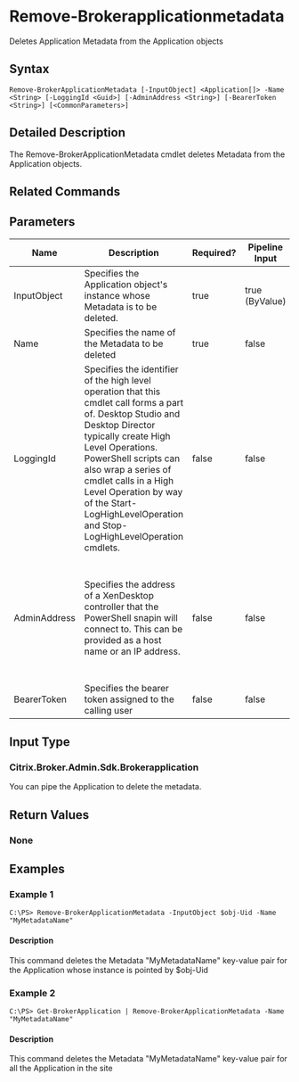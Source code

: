 ﻿
# Remove-Brokerapplicationmetadata
Deletes Application Metadata from the Application objects
## Syntax
```
Remove-BrokerApplicationMetadata [-InputObject] <Application[]> -Name <String> [-LoggingId <Guid>] [-AdminAddress <String>] [-BearerToken <String>] [<CommonParameters>]
```
## Detailed Description
The Remove-BrokerApplicationMetadata cmdlet deletes Metadata from the Application objects.


## Related Commands

## Parameters
| Name   | Description | Required? | Pipeline Input | Default Value |
| --- | --- | --- | --- | --- |
| InputObject | Specifies the Application object's instance whose Metadata is to be deleted. | true | true (ByValue) |  |
| Name | Specifies the name of the Metadata to be deleted | true | false |  |
| LoggingId | Specifies the identifier of the high level operation that this cmdlet call forms a part of. Desktop Studio and Desktop Director typically create High Level Operations. PowerShell scripts can also wrap a series of cmdlet calls in a High Level Operation by way of the Start-LogHighLevelOperation and Stop-LogHighLevelOperation cmdlets. | false | false |  |
| AdminAddress | Specifies the address of a XenDesktop controller that the PowerShell snapin will connect to. This can be provided as a host name or an IP address. | false | false | Localhost. Once a value is provided by any cmdlet, this value will become the default. |
| BearerToken | Specifies the bearer token assigned to the calling user | false | false |  |

## Input Type

### Citrix.Broker.Admin.Sdk.Brokerapplication
You can pipe the Application to delete the metadata.
## Return Values

### None

## Examples

### Example 1
```
C:\PS> Remove-BrokerApplicationMetadata -InputObject $obj-Uid -Name "MyMetadataName"
```
#### Description
This command deletes the Metadata "MyMetadataName" key-value pair for the Application whose instance is pointed by \$obj-Uid
### Example 2
```
C:\PS> Get-BrokerApplication | Remove-BrokerApplicationMetadata -Name "MyMetadataName"
```
#### Description
This command deletes the Metadata "MyMetadataName" key-value pair for all the Application in the site
